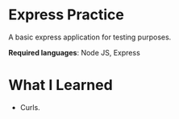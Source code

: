 # Express Practice

A basic express application for testing purposes. 

**Required languages**: Node JS, Express

# What I Learned

* Curls.

